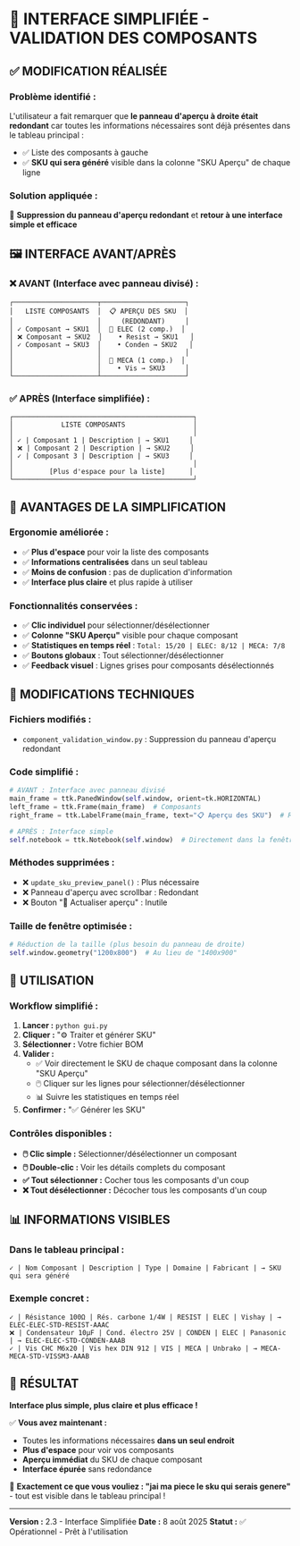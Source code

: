 # 🎯 INTERFACE SIMPLIFIÉE - VALIDATION DES COMPOSANTS

## ✅ MODIFICATION RÉALISÉE

### **Problème identifié :**
L'utilisateur a fait remarquer que **le panneau d'aperçu à droite était redondant** car toutes les informations nécessaires sont déjà présentes dans le tableau principal :
- ✅ Liste des composants à gauche
- ✅ **SKU qui sera généré** visible dans la colonne "SKU Aperçu" de chaque ligne

### **Solution appliquée :**
🔧 **Suppression du panneau d'aperçu redondant** et **retour à une interface simple et efficace**

## 🖼️ INTERFACE AVANT/APRÈS

### ❌ **AVANT** (Interface avec panneau divisé) :
```
┌─────────────────────┬─────────────────────┐
│   LISTE COMPOSANTS  │  📋 APERÇU DES SKU  │
│                     │     (REDONDANT)     │
│ ✓ Composant → SKU1  │  🔧 ELEC (2 comp.)  │
│ ❌ Composant → SKU2  │    • Resist → SKU1   │
│ ✓ Composant → SKU3  │    • Conden → SKU2   │
│                     │                     │
│                     │  🔧 MECA (1 comp.)  │
│                     │    • Vis → SKU3     │
└─────────────────────┴─────────────────────┘
```

### ✅ **APRÈS** (Interface simplifiée) :
```
┌─────────────────────────────────────────────┐
│            LISTE COMPOSANTS                 │
│                                             │
│ ✓ | Composant 1 | Description | → SKU1     │
│ ❌ | Composant 2 | Description | → SKU2     │
│ ✓ | Composant 3 | Description | → SKU3     │
│                                             │
│         [Plus d'espace pour la liste]      │
└─────────────────────────────────────────────┘
```

## 🎯 AVANTAGES DE LA SIMPLIFICATION

### **Ergonomie améliorée :**
- ✅ **Plus d'espace** pour voir la liste des composants
- ✅ **Informations centralisées** dans un seul tableau
- ✅ **Moins de confusion** : pas de duplication d'information
- ✅ **Interface plus claire** et plus rapide à utiliser

### **Fonctionnalités conservées :**
- ✅ **Clic individuel** pour sélectionner/désélectionner
- ✅ **Colonne "SKU Aperçu"** visible pour chaque composant
- ✅ **Statistiques en temps réel** : `Total: 15/20 | ELEC: 8/12 | MECA: 7/8`
- ✅ **Boutons globaux** : Tout sélectionner/désélectionner
- ✅ **Feedback visuel** : Lignes grises pour composants désélectionnés

## 🔧 MODIFICATIONS TECHNIQUES

### **Fichiers modifiés :**
- `component_validation_window.py` : Suppression du panneau d'aperçu redondant

### **Code simplifié :**
```python
# AVANT : Interface avec panneau divisé
main_frame = ttk.PanedWindow(self.window, orient=tk.HORIZONTAL)
left_frame = ttk.Frame(main_frame)  # Composants
right_frame = ttk.LabelFrame(main_frame, text="📋 Aperçu des SKU")  # Redondant

# APRÈS : Interface simple
self.notebook = ttk.Notebook(self.window)  # Directement dans la fenêtre
```

### **Méthodes supprimées :**
- ❌ `update_sku_preview_panel()` : Plus nécessaire
- ❌ Panneau d'aperçu avec scrollbar : Redondant
- ❌ Bouton "🔄 Actualiser aperçu" : Inutile

### **Taille de fenêtre optimisée :**
```python
# Réduction de la taille (plus besoin du panneau de droite)
self.window.geometry("1200x800")  # Au lieu de "1400x900"
```

## 🚀 UTILISATION

### **Workflow simplifié :**
1. **Lancer :** `python gui.py`
2. **Cliquer :** "⚙️ Traiter et générer SKU"
3. **Sélectionner :** Votre fichier BOM
4. **Valider :**
   - ✅ Voir directement le SKU de chaque composant dans la colonne "SKU Aperçu"
   - 🖱️ Cliquer sur les lignes pour sélectionner/désélectionner
   - 📊 Suivre les statistiques en temps réel
5. **Confirmer :** "✅ Générer les SKU"

### **Contrôles disponibles :**
- **🖱️ Clic simple :** Sélectionner/désélectionner un composant
- **🖱️ Double-clic :** Voir les détails complets du composant
- **✅ Tout sélectionner :** Cocher tous les composants d'un coup
- **❌ Tout désélectionner :** Décocher tous les composants d'un coup

## 📊 INFORMATIONS VISIBLES

### **Dans le tableau principal :**
```
✓ | Nom Composant | Description | Type | Domaine | Fabricant | → SKU qui sera généré
```

### **Exemple concret :**
```
✓ | Résistance 100Ω | Rés. carbone 1/4W | RESIST | ELEC | Vishay | → ELEC-ELEC-STD-RESIST-AAAC
❌ | Condensateur 10µF | Cond. électro 25V | CONDEN | ELEC | Panasonic | → ELEC-ELEC-STD-CONDEN-AAAB
✓ | Vis CHC M6x20 | Vis hex DIN 912 | VIS | MECA | Unbrako | → MECA-MECA-STD-VISSM3-AAAB
```

## 🎉 RÉSULTAT

**Interface plus simple, plus claire et plus efficace !**

✅ **Vous avez maintenant :**
- Toutes les informations nécessaires **dans un seul endroit**
- **Plus d'espace** pour voir vos composants
- **Aperçu immédiat** du SKU de chaque composant
- **Interface épurée** sans redondance

🎯 **Exactement ce que vous vouliez : "jai ma piece le sku qui serais genere"** - tout est visible dans le tableau principal !

---

**Version :** 2.3 - Interface Simplifiée
**Date :** 8 août 2025
**Statut :** ✅ Opérationnel - Prêt à l'utilisation

